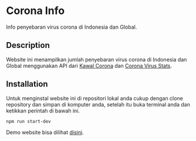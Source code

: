 # Corona Info

Info penyebaran virus corona di Indonesia dan Global.

## Description

Website ini menampilkan jumlah penyebaran virus corona di Indonesia dan Global menggunakan API dari [Kawal Corona](https://api.kawalcorona.com) dan [Corona Virus Stats](https://corona-virus-stats.herokuapp.com). 

## Installation

Untuk menginstal website ini di repositori lokal anda cukup dengan clone repository dan simpan di komputer anda, setelah itu buka terminal anda dan ketikkan perintah di bawah ini.

```
npm run start-dev
```

Demo website bisa dilihat [disini](https://arrisnawadi.github.io/corona-info/).